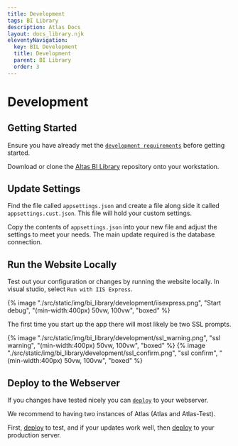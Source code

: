 ```yaml
---
title: Development
tags: BI Library
description: Atlas Docs
layout: docs_library.njk
eleventyNavigation:
  key: BIL Development
  title: Development
  parent: BI Library
  order: 3
---
```


# Development

## Getting Started

Ensure you have already met the [`development requirements`](/docs/bi_library/development/requirements/) before getting started.

Download or clone the [Altas BI Library](https://github.com/atlas-bi/atlas-bi-library) repository onto your workstation.

## Update Settings

Find the file called ``appsettings.json`` and create a file along side it called ``appsettings.cust.json``. This file will hold your custom settings.

Copy the contents of ``appsettings.json`` into your new file and adjust the settings to meet your needs. The main update required is the database connection.

## Run the Website Locally

Test out your configuration or changes by running the website locally. In visual studio, select ``Run with IIS Express``.

{% image "./src/static/img/bi_library/development/iisexpress.png", "Start debug", "(min-width:400px) 50vw, 100vw", "boxed" %}

The first time you start up the app there will most likely be two SSL prompts.

{% image "./src/static/img/bi_library/development/ssl_warning.png", "ssl warning", "(min-width:400px) 50vw, 100vw", "boxed" %}
{% image "./src/static/img/bi_library/development/ssl_confirm.png", "ssl confirm", "(min-width:400px) 50vw, 100vw", "boxed" %}


## Deploy to the Webserver

If you changes have tested nicely you can [`deploy`](/docs/bi_library/deploy) to your webserver.

We recommend to having two instances of Atlas (Atlas and Atlas-Test).

First, [deploy](/docs/bi_library/deploy) to test, and if your updates work well, then [deploy](/docs/bi_library/deploy) to your production server.
